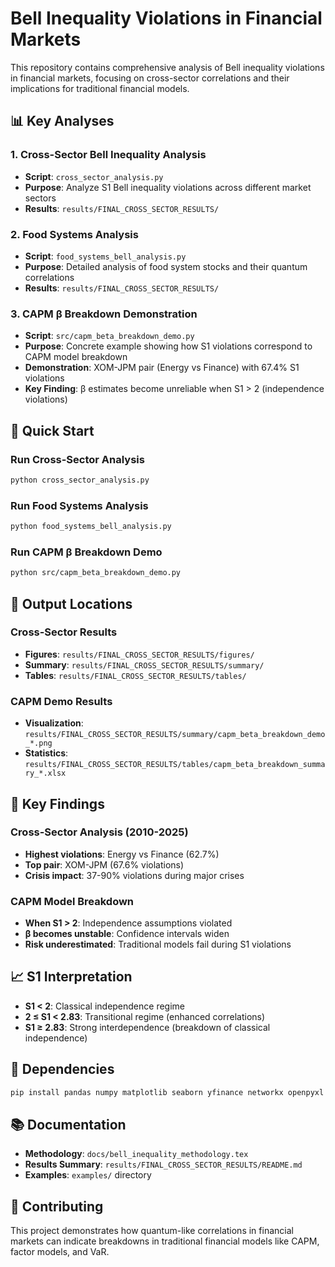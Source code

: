 # Bell Inequality Violations in Financial Markets

This repository contains comprehensive analysis of Bell inequality violations in financial markets, focusing on cross-sector correlations and their implications for traditional financial models.

## 📊 Key Analyses

### 1. Cross-Sector Bell Inequality Analysis
- **Script**: `cross_sector_analysis.py`
- **Purpose**: Analyze S1 Bell inequality violations across different market sectors
- **Results**: `results/FINAL_CROSS_SECTOR_RESULTS/`

### 2. Food Systems Analysis  
- **Script**: `food_systems_bell_analysis.py`
- **Purpose**: Detailed analysis of food system stocks and their quantum correlations
- **Results**: `results/FINAL_CROSS_SECTOR_RESULTS/`

### 3. CAPM β Breakdown Demonstration
- **Script**: `src/capm_beta_breakdown_demo.py`
- **Purpose**: Concrete example showing how S1 violations correspond to CAPM model breakdown
- **Demonstration**: XOM-JPM pair (Energy vs Finance) with 67.4% S1 violations
- **Key Finding**: β estimates become unreliable when S1 > 2 (independence violations)

## 🚀 Quick Start

### Run Cross-Sector Analysis
```bash
python cross_sector_analysis.py
```

### Run Food Systems Analysis
```bash
python food_systems_bell_analysis.py
```

### Run CAPM β Breakdown Demo
```bash
python src/capm_beta_breakdown_demo.py
```

## 📁 Output Locations

### Cross-Sector Results
- **Figures**: `results/FINAL_CROSS_SECTOR_RESULTS/figures/`
- **Summary**: `results/FINAL_CROSS_SECTOR_RESULTS/summary/`
- **Tables**: `results/FINAL_CROSS_SECTOR_RESULTS/tables/`

### CAPM Demo Results
- **Visualization**: `results/FINAL_CROSS_SECTOR_RESULTS/summary/capm_beta_breakdown_demo_*.png`
- **Statistics**: `results/FINAL_CROSS_SECTOR_RESULTS/tables/capm_beta_breakdown_summary_*.xlsx`

## 🎯 Key Findings

### Cross-Sector Analysis (2010-2025)
- **Highest violations**: Energy vs Finance (62.7%)
- **Top pair**: XOM-JPM (67.6% violations)
- **Crisis impact**: 37-90% violations during major crises

### CAPM Model Breakdown
- **When S1 > 2**: Independence assumptions violated
- **β becomes unstable**: Confidence intervals widen
- **Risk underestimated**: Traditional models fail during S1 violations

## 📈 S1 Interpretation

- **S1 < 2**: Classical independence regime
- **2 ≤ S1 < 2.83**: Transitional regime (enhanced correlations)
- **S1 ≥ 2.83**: Strong interdependence (breakdown of classical independence)

## 🔧 Dependencies

```bash
pip install pandas numpy matplotlib seaborn yfinance networkx openpyxl
```

## 📚 Documentation

- **Methodology**: `docs/bell_inequality_methodology.tex`
- **Results Summary**: `results/FINAL_CROSS_SECTOR_RESULTS/README.md`
- **Examples**: `examples/` directory

## 🤝 Contributing

This project demonstrates how quantum-like correlations in financial markets can indicate breakdowns in traditional financial models like CAPM, factor models, and VaR.